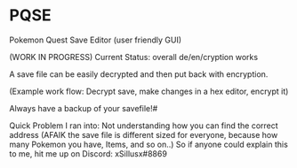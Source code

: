 # PQSE
Pokemon Quest Save Editor (user friendly GUI)

(WORK IN PROGRESS)
Current Status: overall de/en/cryption works

A save file can be easily decrypted and then put back with encryption.

(Example work flow: Decrypt save, make changes in a hex editor, encrypt it)


Always have a backup of your savefile!#


Quick Problem I ran into: Not understanding how you can find the correct address (AFAIK the save file is different sized for everyone, because how many Pokemon you have, Items, and so on..) So if anyone could explain this to me, hit me up on Discord: xSillusx#8869

